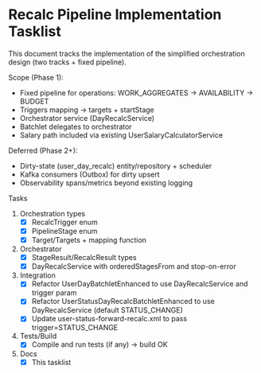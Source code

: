 # Recalc Pipeline Implementation Tasklist

This document tracks the implementation of the simplified orchestration design (two tracks + fixed pipeline).

Scope (Phase 1):
- Fixed pipeline for operations: WORK_AGGREGATES → AVAILABILITY → BUDGET
- Triggers mapping → targets + startStage
- Orchestrator service (DayRecalcService)
- Batchlet delegates to orchestrator
- Salary path included via existing UserSalaryCalculatorService

Deferred (Phase 2+):
- Dirty-state (user_day_recalc) entity/repository + scheduler
- Kafka consumers (Outbox) for dirty upsert
- Observability spans/metrics beyond existing logging

Tasks
1. Orchestration types
   - [x] RecalcTrigger enum
   - [x] PipelineStage enum
   - [x] Target/Targets + mapping function
2. Orchestrator
   - [x] StageResult/RecalcResult types
   - [x] DayRecalcService with orderedStagesFrom and stop-on-error
3. Integration
   - [x] Refactor UserDayBatchletEnhanced to use DayRecalcService and trigger param
   - [x] Refactor UserStatusDayRecalcBatchletEnhanced to use DayRecalcService (default STATUS_CHANGE)
   - [x] Update user-status-forward-recalc.xml to pass trigger=STATUS_CHANGE
4. Tests/Build
   - [x] Compile and run tests (if any) -> build OK
5. Docs
   - [x] This tasklist
